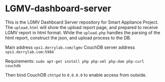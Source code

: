 # LGMV-dashboard-server

This is the LGMV Dashboard Server repository for Smart Appliance Project.
The `upload.html` will show the upload report page, and prepared to receive LGMV report in html format.
While the `upload.php` handles the parsing of the html report, construct the json, and upload process to the DB.

Main address `vps1.derrylab.com/lgmv`
CouchDB server address `vps1.derrylab.com:5984`

Requirements:
`sudo apt-get install php php-xml php-dom php-curl couchdb`

Then bind CouchDB `chttpd` to `0.0.0.0` to enable access from outside.